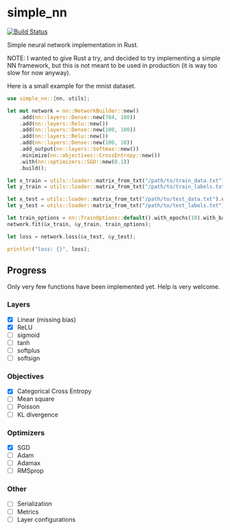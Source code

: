 # simple_nn
[![Build Status](https://travis-ci.org/tuvistavie/rust-simple-nn.svg?branch=master)](https://travis-ci.org/tuvistavie/rust-simple-nn)

Simple neural network implementation in Rust.

NOTE: I wanted to give Rust a try, and decided to try implementing a simple NN framework,
but this is not meant to be used in production (it is way too slow for now anyway).

Here is a small example for the mnist dataset.

```rust
use simple_nn::{nn, utils};

let mut network = nn::NetworkBuilder::new()
    .add(nn::layers::Dense::new(784, 100))
    .add(nn::layers::Relu::new())
    .add(nn::layers::Dense::new(100, 100))
    .add(nn::layers::Relu::new())
    .add(nn::layers::Dense::new(100, 10))
    .add_output(nn::layers::Softmax::new())
    .minimize(nn::objectives::CrossEntropy::new())
    .with(nn::optimizers::SGD::new(0.1))
    .build();

let x_train = utils::loader::matrix_from_txt("/path/to/train_data.txt").unwrap().transform(|v| v / 255.0)
let y_train = utils::loader::matrix_from_txt("/path/to/train_labels.txt").unwrap().to_one_hot(10);

let x_test = utils::loader::matrix_from_txt("/path/to/test_data.txt").unwrap().transform(|v| v / 255.0);
let y_test = utils::loader::matrix_from_txt("/path/to/test_labels.txt").unwrap().to_one_hot(10);

let train_options = nn::TrainOptions::default().with_epochs(10).with_batch_size(256);
network.fit(&x_train, &y_train, train_options);

let loss = network.loss(&x_test, &y_test);

println!("loss: {}", loss);
```

## Progress

Only very few functions have been implemented yet.
Help is very welcome.

### Layers

- [x] Linear (missing bias)
- [x] ReLU
- [ ] sigmoid
- [ ] tanh
- [ ] softplus
- [ ] softsign

### Objectives

- [x] Categorical Cross Entropy
- [ ] Mean square
- [ ] Poisson
- [ ] KL divergence

### Optimizers

- [x] SGD
- [ ] Adam
- [ ] Adamax
- [ ] RMSprop

### Other

- [ ] Serialization
- [ ] Metrics
- [ ] Layer configurations
